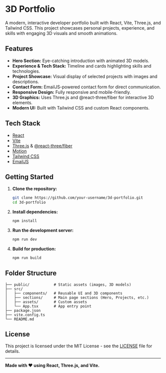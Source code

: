 # 3D Portfolio

A modern, interactive developer portfolio built with React, Vite, Three.js, and Tailwind CSS. This project showcases personal projects, experience, and skills with engaging 3D visuals and smooth animations.

## Features

- **Hero Section:** Eye-catching introduction with animated 3D models.
- **Experience & Tech Stack:** Timeline and cards highlighting skills and technologies.
- **Project Showcase:** Visual display of selected projects with images and descriptions.
- **Contact Form:** EmailJS-powered contact form for direct communication.
- **Responsive Design:** Fully responsive and mobile-friendly.
- **3D Graphics:** Uses Three.js and @react-three/fiber for interactive 3D elements.
- **Modern UI:** Built with Tailwind CSS and custom React components.

## Tech Stack

- [React](https://react.dev/)
- [Vite](https://vitejs.dev/)
- [Three.js](https://threejs.org/) & [@react-three/fiber](https://docs.pmnd.rs/react-three-fiber/getting-started/introduction)
- [Motion](https://motion.dev/)
- [Tailwind CSS](https://tailwindcss.com/)
- [EmailJS](https://www.emailjs.com/)

## Getting Started

1. **Clone the repository:**
   ```bash
   git clone https://github.com/your-username/3d-portfolio.git
   cd 3d-portfolio
   ```
2. **Install dependencies:**
   ```bash
   npm install
   ```
3. **Run the development server:**
   ```bash
   npm run dev
   ```
4. **Build for production:**
   ```bash
   npm run build
   ```

## Folder Structure

```
├── public/           # Static assets (images, 3D models)
├── src/
│   ├── components/   # Reusable UI and 3D components
│   ├── sections/     # Main page sections (Hero, Projects, etc.)
│   ├── assets/       # Custom assets
│   └── App.tsx       # App entry point
├── package.json
├── vite.config.ts
└── README.md
```

## License

This project is licensed under the MIT License - see the [LICENSE](./LICENSE) file for details.

---

**Made with ❤️ using React, Three.js, and Vite.**

